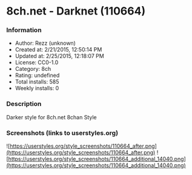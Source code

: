 # 8ch.net - Darknet (110664)

### Information
- Author: Rezz (unknown)
- Created at: 2/21/2015, 12:50:14 PM
- Updated at: 2/25/2015, 12:18:07 PM
- License: CC0-1.0
- Category: 8ch
- Rating: undefined
- Total installs: 585
- Weekly installs: 0


### Description
Darker style for 8ch.net
8chan Style


### Screenshots (links to userstyles.org)
![https://userstyles.org/style_screenshots/110664_after.png](https://userstyles.org/style_screenshots/110664_after.png)
![https://userstyles.org/style_screenshots/110664_additional_14040.png](https://userstyles.org/style_screenshots/110664_additional_14040.png)

